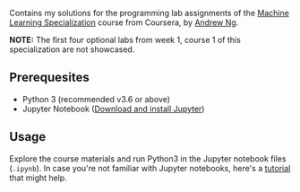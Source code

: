 Contains my solutions for the programming lab assignments of the [Machine Learning Specialization](https://www.coursera.org/specializations/machine-learning-introduction?action=enroll&utm_campaign=social-andrew-linkedin-mls-launch-2022&utm_medium=institutions&utm_source=deeplearning-ai) course from Coursera, by [Andrew Ng](https://www.andrewng.org/). 

**NOTE:** The first four optional labs from week 1, course 1 of this specialization are not showcased.

## Prerequesites
* Python 3 (recommended v3.6 or above)
* Jupyter Notebook ([Download and install Jupyter](https://jupyter.org/install))

## Usage
Explore the course materials and run Python3 in the Jupyter notebook files (```.ipynb```). In case you're not familiar with Jupyter notebooks, here's a [tutorial](https://www.dataquest.io/blog/jupyter-notebook-tutorial/) that might help.
